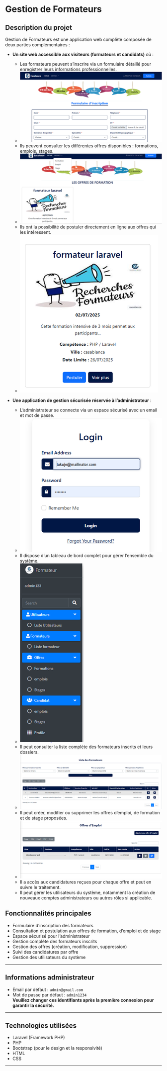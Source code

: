 # Gestion de Formateurs

## Description du projet

Gestion de Formateurs est une application web complète composée de deux parties complémentaires :

- **Un site web accessible aux visiteurs (formateurs et candidats)** où :  
  - Les formateurs peuvent s’inscrire via un formulaire détaillé pour enregistrer leurs informations professionnelles.
  - ![Login](screenshots/site.PNG)  
  - Ils peuvent consulter les différentes offres disponibles : formations, emplois, stages.
  - ![Login](screenshots/listeoffreformation.PNG) 
  - Ils ont la possibilité de postuler directement en ligne aux offres qui les intéressent.
  - ![Login](screenshots/offrefor.PNG) 

- **Une application de gestion sécurisée réservée à l’administrateur** :  
  - L’administrateur se connecte via un espace sécurisé avec un email et mot de passe.
  - ![Login](screenshots/loginAdmin.PNG)  
  - Il dispose d’un tableau de bord complet pour gérer l’ensemble du système.
  - ![Login](screenshots/menuadmin.PNG) 
  - Il peut consulter la liste complète des formateurs inscrits et leurs dossiers.
  - ![Login](screenshots/listeFormateur.PNG) 
  - Il peut créer, modifier ou supprimer les offres d’emploi, de formation et de stage proposées.
  - ![Login](screenshots/offreemploi.PNG)   
  - Il a accès aux candidatures reçues pour chaque offre et peut en suivre le traitement.  
  - Il peut gérer les utilisateurs du système, notamment la création de nouveaux comptes administrateurs ou autres rôles si applicable.

## Fonctionnalités principales

- Formulaire d’inscription des formateurs  
- Consultation et postulation aux offres de formation, d’emploi et de stage  
- Espace sécurisé pour l’administrateur  
- Gestion complète des formateurs inscrits  
- Gestion des offres (création, modification, suppression)  
- Suivi des candidatures par offre  
- Gestion des utilisateurs du système  

---
## Informations administrateur

- Email par défaut : `admin@gmail.com`  
- Mot de passe par défaut : `admin1234`  
**Veuillez changer ces identifiants après la première connexion pour garantir la sécurité.**

---

## Technologies utilisées

- Laravel (Framework PHP)  
- PHP  
- Bootstrap (pour le design et la responsivité)  
- HTML  
- CSS

---
